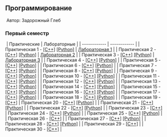 ## Программирование
​
Автор: Задорожный Глеб
​
### Первый семестр
​
| Практические | Лабораторные |
| ------------ | ------------ |
| Практическая 1 -  [[C++]](./Practice/01/C++/) [[Python]](./Practice/01/Python/) | [Лабораторная 1](./Lab/01/ReadMe.md) |
| Практическая 2 -  [[C++]](./Practice/02/C++/) [[Python]](./Practice/02/Python/) | [Лабораторная 2](./Lab/02/ReadMe.md) |
| Практическая 3 -  [[C++]](./Practice/03/C++/) [[Python]](./Practice/03/Python/) |  [Лабораторная 3](./Lab/03/ReadMe.md) |
| Практическая 4 -  [[C++]](./Practice/04/C++/) [[Python]](./Practice/04/Python/) | 
| Практическая 5 -  [[C++]](./Practice/05/C++/) [[Python]](./Practice/05/Python/) | 
| Практическая 6 -  [[C++]](./Practice/06/C++/) [[Python]](./Practice/06/Python/) | 
| Практическая 7 -  [[C++]](./Practice/07/C++/) [[Python]](./Practice/07/Python/) | 
| Практическая 8 -  [[C++]](./Practice/08/C++/) [[Python]](./Practice/08/Python/) | 
| Практическая 9 -  [[C++]](./Practice/09/C++/) [[Python]](./Practice/09/Python/) | 
| Практическая 10 - [[C++]](./Practice/10/C++/) [[Python]](./Practice/10/Python/) | 
| Практическая 11 - [[C++]](./Practice/11/C++/) [[Python]](./Practice/11/Python/) | 
| Практическая 12 - [[C++]](./Practice/12/C++/) [[Python]](./Practice/12/Python/) | 
| Практическая 13 - [[C++]](./Practice/13/C++/) [[Python]](./Practice/13/Python/) | 
| Практическая 14 - [[C++]](./Practice/14/C++/) [[Python]](./Practice/14/Python/) | 
| Практическая 15 - [[C++]](./Practice/15/C++/) [[Python]](./Practice/15/Python/) | 
| Практическая 16 - [[C++]](./Practice/16/C++/) [[Python]](./Practice/16/Python/) | 
| Практическая 17 - [[C++]](./Practice/17/C++/) [[Python]](./Practice/17/Python/) | 
| Практическая 18 - [[C++]](./Practice/18/C++/) [[Python]](./Practice/18/Python/) | 
| Практическая 19 - [[C++]](./Practice/19/C++/) 
| Практическая 20 - [[C++]](./Practice/20/C++/) [[Python]](./Practice/20/Python/) | 
| Практическая 21 - [[C++]](./Practice/21/C++/) [[Python]](./Practice/21/Python/) | 
| Практическая 22 - [[C++]](./Practice/22/C++/) [[Python]](./Practice/22/Python/) | 
| Практическая 23 - [[C++]](./Practice/23/C++/) 
| Практическая 24 - [[C++]](./Practice/24/C++/) [[Python]](./Practice/24/Python/) | 
| Практическая 25 - [[C++]](./Practice/25/C++/) [[Python]](./Practice/25/Python/) | 
| Практическая 26 - [[C++]](./Practice/26/C++/) | 
| Практическая 27 - [[C++]](./Practice/27/C++/) [[Python]](./Practice/27/Python/) | 
| Практическая 28 - [[C++]](./Practice/28/C++/) [[Python]](./Practice/28/Python/) | 
| Практическая 29 - [[C++]](./Practice/29/C++/) | 
| Практическая 30 - [[C++]](./Practice/30/C++/) | 
